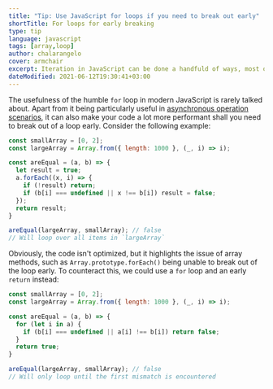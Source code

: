 ```yaml
---
title: "Tip: Use JavaScript for loops if you need to break out early"
shortTitle: For loops for early breaking
type: tip
language: javascript
tags: [array,loop]
author: chalarangelo
cover: armchair
excerpt: Iteration in JavaScript can be done a handfuld of ways, most often using array methods, but sometimes a `for` loop is the best option.
dateModified: 2021-06-12T19:30:41+03:00
---
```


The usefulness of the humble `for` loop in modern JavaScript is rarely talked about. Apart from it being particularly useful in [asynchronous operation scenarios](/blog/s/javascript-async-array-loops), it can also make your code a lot more performant shall you need to break out of a loop early. Consider the following example:

```js
const smallArray = [0, 2];
const largeArray = Array.from({ length: 1000 }, (_, i) => i);

const areEqual = (a, b) => {
  let result = true;
  a.forEach((x, i) => {
    if (!result) return;
    if (b[i] === undefined || x !== b[i]) result = false;
  });
  return result;
}

areEqual(largeArray, smallArray); // false
// Will loop over all items in `largeArray`
```

Obviously, the code isn't optimized, but it highlights the issue of array methods, such as `Array.prototype.forEach()` being unable to break out of the loop early. To counteract this, we could use a `for` loop and an early `return` instead:

```js
const smallArray = [0, 2];
const largeArray = Array.from({ length: 1000 }, (_, i) => i);

const areEqual = (a, b) => {
  for (let i in a) {
    if (b[i] === undefined || a[i] !== b[i]) return false;
  }
  return true;
}

areEqual(largeArray, smallArray); // false
// Will only loop until the first mismatch is encountered
```
